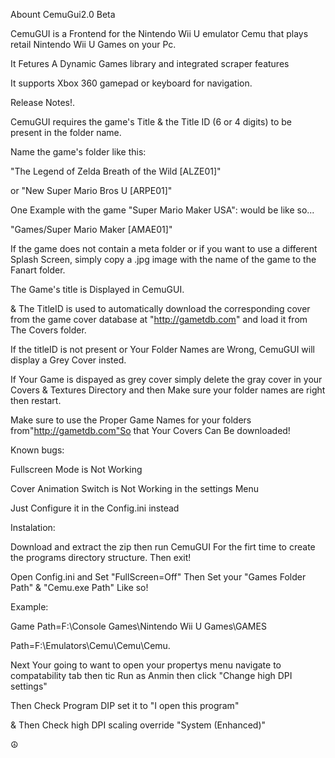 Abount CemuGui2.0 Beta

CemuGUI is a Frontend for the Nintendo Wii U emulator Cemu that plays retail Nintendo Wii U Games on your Pc.

It Fetures A Dynamic Games library and integrated scraper features

It supports Xbox 360 gamepad or keyboard for navigation.

Release Notes!.

CemuGUI requires the game's Title & the Title ID (6 or 4 digits) to be present in the folder name.

Name the game's folder like this:

"The Legend of Zelda Breath of the Wild [ALZE01]"

or "New Super Mario Bros U [ARPE01]"

One Example with the game "Super Mario Maker USA": would be like so...

"Games/Super Mario Maker [AMAE01]"

If the game does not contain a meta folder or if you want to use a different Splash Screen, simply copy a .jpg image with the name of the game to the Fanart folder.

The Game's title is Displayed in CemuGUI.

& The TitleID is used to automatically download the corresponding cover from the game cover database at "http://gametdb.com" and load it from The Covers folder.

If the titleID is not present or Your Folder Names are Wrong, CemuGUI will display a Grey Cover insted.

If Your Game is dispayed as grey cover simply delete the gray cover in your Covers & Textures Directory and then Make sure your folder names are right then restart.

Make sure to use the Proper Game Names for your folders from"http://gametdb.com"So that Your Covers Can Be downloaded!

Known bugs:

Fullscreen Mode is Not Working

Cover Animation Switch is Not Working in the settings Menu

Just Configure it in the Config.ini instead

Instalation:

Download and extract the zip then run CemuGUI For the firt time to create the programs directory structure. Then exit!

Open Config.ini and Set "FullScreen=Off" Then Set your "Games Folder Path" & "Cemu.exe Path" Like so!

Example:

Game Path=F:\Console Games\Nintendo Wii U Games\GAMES

Path=F:\Emulators\Cemu\Cemu\Cemu.

Next Your going to want to open your propertys menu navigate to compatability tab then tic Run as Anmin then click "Change high DPI settings"

Then Check Program DIP set it to "I open this program"

& Then Check high DPI scaling override "System (Enhanced)"

☮
